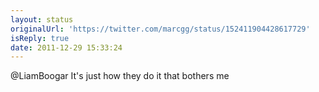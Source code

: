 ```yaml
---
layout: status
originalUrl: 'https://twitter.com/marcgg/status/152411904428617729'
isReply: true
date: 2011-12-29 15:33:24
---
```


@LiamBoogar It's just how they do it that bothers me
